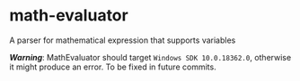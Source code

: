# math-evaluator
A parser for mathematical expression that supports variables

_**Warning**_: MathEvaluator should target `Windows SDK 10.0.18362.0`, otherwise it might produce an error. To be fixed in future commits.